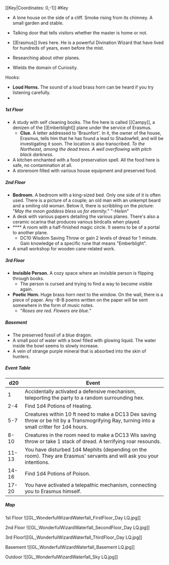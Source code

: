 [[Key|Coordinates: 0,-1]]
#Key

- A lone house on the side of a cliff. Smoke rising from its chimney. A small garden and stable.
- Talking door that tells visitors whether the master is home or not.

- [[Erasmus]] lives here. He is a powerful Divination Wizard that have lived for hundreds of years, even before the mist.
- Researching about other planes.
- Wields the domain of Curiosity.

Hooks:
- **Loud Horns.** The sound of a loud brass horn can be heard if you try listening carefully.
- 
##### 1st Floor
- A study with self cleaning books. The fire here is called [[Campy]], a denizen of the [[Emberblight]] plane under the service of Erasmus.
	- **Clue.** A letter addressed to 'Braunfort'. In it, the owner of the house, Erasmus, tells him that he has found a lead to Shadowfell, and will be investigating it soon. The location is also transcribed.
		*To the Northeast, among the dead trees. A well overflowing with pitch black darkness.*
- A kitchen enchanted with a food preservation spell. All the food here is safe, no contamination at all.
- A storeroom filled with various house equipment and preserved food.

##### 2nd Floor
- **Bedroom.** A bedroom with a king-sized bed. Only one side of it is often used. There is a picture of a couple; an old man with an unkempt beard and a smiling old woman.
	Below it, there is scribbling on the picture:
	"*May the moon goddess bless us for eternity.*"
	"*-Helen*"
- A desk with various papers detailing the various planes. There's also a ceramic ocarina that produces various birdcalls when played.
- **** A room with a half-finished magic circle. It seems to be of a portal to another plane.
	- DC10 Wisdom Saving Throw or gain 2 levels of dread for 1 minute. Gain knowledge of a specific rune that means "Emberblight".
- A small workshop for wooden cane-related work.

##### 3rd Floor
- **Invisible Person.** A cozy space where an invisible person is flipping through books.
	- The person is cursed and trying to find a way to become visible again.
- **Poetic Horn.** Huge brass horn next to the window. On the wall, there is a piece of paper. Any -B-B poems written on the paper will be sent somewhere in the form of music notes.
	- "*Roses are red. Flowers are blue.*"

##### Basement
- The preserved fossil of a blue dragon.
- A small pool of water with a bowl filled with glowing liquid. The water inside the bowl seems to slowly increase.
- A vein of strange purple mineral that is absorbed into the skin of hunters.


##### Event Table

| d20   | Event                                                                                                                                       |
| ----- | ------------------------------------------------------------------------------------------------------------------------------------------- |
| 1     | Accidentally activated a defensive mechanism, teleporting the party to a random surrounding hex.                                            |
| 2-4   | Find 1d4 Potions of Healing.                                                                                                                |
| 5-7   | Creatures within 10 ft need to make a DC13 Dex saving throw or be hit by a Transmogrifying Ray, turning into a small critter for 1d4 hours. |
| 8-10  | Creatures in the room need to make a DC13 Wis saving throw or take 1 stack of dread. A terrifying roar resounds.                            |
| 11-13 | You have disturbed 1d4 Mephits (depending on the room). They are Erasmus' servants and will ask you your intentions.                        |
| 14-16 | Find 1d4 Potions of Poison.                                                                                                                 |
| 17-20 | You have activated a telepathic mechanism, connecting you to Erasmus himself.                                                               |

##### Map
1st Floor
![[GL_WonderfulWizardWaterfall_FirstFloor_Day LQ.jpg]]

2nd Floor
![[GL_WonderfulWizardWaterfall_SecondFloor_Day LQ.jpg]]

3rd Floor![[GL_WonderfulWizardWaterfall_ThirdFloor_Day LQ.jpg]]

Basement
![[GL_WonderfulWizardWaterfall_Basement LQ.jpg]]

Outdoor
![[GL_WonderfulWizardWaterfall_Sky LQ.jpg]]